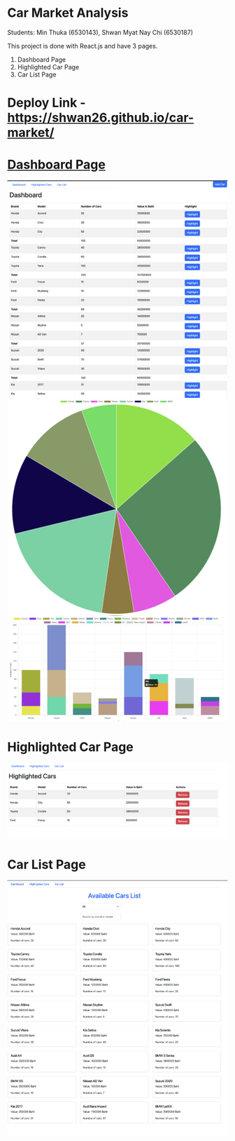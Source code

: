 # Car Market Analysis

Students:
Min Thuka (6530143), 
Shwan Myat Nay Chi (6530187)

This project is done with React.js and have 3 pages.
1. Dashboard Page
2. Highlighted Car Page
3. Car List Page
   
# Deploy Link - https://shwan26.github.io/car-market/

# [Dashboard Page](https://shwan26.github.io/car-market/)
![Dashboard1](images/Dashboard.png)
![Dashboard2](images/DashboardPieChart.png)
![Dashboard3](images/DashboardBarChart.png)

# Highlighted Car Page
![Highlighted Cars](images/HighlightedCars.png)

# Car List Page
![Car List](images/Carlist.png)
